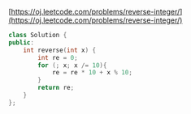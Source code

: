[https://oj.leetcode.com/problems/reverse-integer/](https://oj.leetcode.com/problems/reverse-integer/)

``` cpp
class Solution {
public:
    int reverse(int x) {
        int re = 0;
		for (; x; x /= 10){
			re = re * 10 + x % 10;
		}
		return re;
    }
};
```
